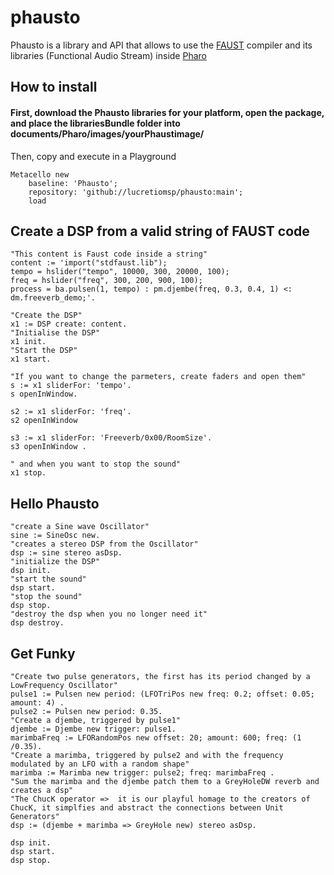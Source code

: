 # phausto
Phausto is a library and API that allows to use the [FAUST](https://faust.grame.fr/) compiler and its libraries  (Functional Audio Stream) inside [Pharo](https://pharo.org/)

## How to install

#### First, download the Phausto libraries for your platform, open the package, and place the librariesBundle folder into documents/Pharo/images/yourPhaustimage/
Then, copy and execute in a Playground
```Smalltalk
Metacello new
    baseline: 'Phausto';
    repository: 'github://lucretiomsp/phausto:main';
    load
```

## Create a DSP from a valid string of FAUST code

```Smalltalk
"This content is Faust code inside a string"
content := 'import("stdfaust.lib"); 
tempo = hslider("tempo", 10000, 300, 20000, 100);
freq = hslider("freq", 300, 200, 900, 100);
process = ba.pulsen(1, tempo) : pm.djembe(freq, 0.3, 0.4, 1) <: dm.freeverb_demo;'.

"Create the DSP"
x1 := DSP create: content.
"Initialise the DSP"
x1 init.
"Start the DSP"
x1 start.

"If you want to change the parmeters, create faders and open them"
s := x1 sliderFor: 'tempo'.
s openInWindow.

s2 := x1 sliderFor: 'freq'.
s2 openInWindow 

s3 := x1 sliderFor: 'Freeverb/0x00/RoomSize'.
s3 openInWindow .

" and when you want to stop the sound" 
x1 stop.
```
 
## Hello Phausto
```Smalltalk
"create a Sine wave Oscillator"
sine := SineOsc new.
"creates a stereo DSP from the Oscillator"
dsp := sine stereo asDsp.
"initialize the DSP"
dsp init.
"start the sound"
dsp start.
"stop the sound"
dsp stop.
"destroy the dsp when you no longer need it"
dsp destroy.
```
## Get Funky
```Smalltalk
"Create two pulse generators, the first has its period changed by a LowFrequency Oscillator"
pulse1 := Pulsen new period: (LFOTriPos new freq: 0.2; offset: 0.05; amount: 4) .
pulse2 := Pulsen new period: 0.35.
"Create a djembe, triggered by pulse1"
djembe := Djembe new trigger: pulse1.
marimbaFreq := LFORandomPos new offset: 20; amount: 600; freq: (1 /0.35).
"Create a marimba, triggered by pulse2 and with the frequency modulated by an LFO with a random shape"
marimba := Marimba new trigger: pulse2; freq: marimbaFreq .
"Sum the marimba and the djembe patch them to a GreyHoleDW reverb and creates a dsp"
"The ChucK operator =>  it is our playful homage to the creators of ChucK, it simplfies and abstract the connections between Unit Generators"
dsp := (djembe + marimba => GreyHole new) stereo asDsp.

dsp init.
dsp start.
dsp stop.
```


